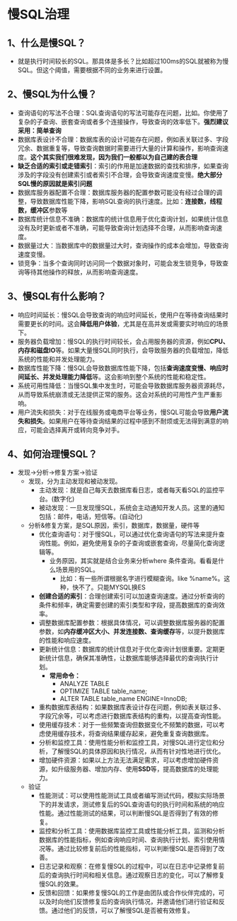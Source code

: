 # 慢SQL治理



## 1、什么是慢SQL？

- 就是执行时间较长的SQL。那具体是多长？比如超过100ms的SQL就被称为慢SQL。但这个阈值，需要根据不同的业务来进行设置。

## 2、慢SQL为什么慢？

- 查询语句的写法不合理：SQL查询语句的写法可能存在问题，比如。你使用了复杂的子查询、嵌套查询或者多个连接操作，导致查询的效率低下。**强烈建议采用：简单查询**
- 数据库表设计不合理：数据库表的设计可能存在问题，例如表关联过多、字段冗余、数据重复等，导致查询数据时需要进行大量的计算和操作，影响查询速度。**这个其实我们很难发现，因为我们一般都以为自己建的表合理**
- **缺乏合适的索引或走错索引**：索引的作用是加速数据的查找和排序，如果查询涉及的字段没有创建索引或者索引不合理，会导致查询速度变慢。**绝大部分SQL慢的原因就是索引问题**
- 数据库服务器配置不合理：数据库服务器的配置参数可能没有经过合理的调整，导致数据库性能下降，影响SQL查询的执行速度。比如：**连接数，线程数，缓冲区**参数等
- 数据库统计信息不准确：数据库的统计信息用于优化查询计划，如果统计信息没有及时更新或者不准确，可能导致查询计划选择不合理，从而影响查询速度。
- 数据量过大：当数据库中的数据量过大时，查询操作的成本会增加，导致查询速度变慢。
- 锁竞争：当多个查询同时访问同一个数据对象时，可能会发生锁竞争，导致查询等待其他操作的释放，从而影响查询速度。

## 3、慢SQL有什么影响？

- 响应时间延长：慢SQL会导致查询的响应时间延长，使用户在等待查询结果时需要更长的时间。这会**降低用户体验**，尤其是在高并发或需要实时响应的场景下。
- 服务器负载增加：慢SQL的执行时间较长，会占用服务器的资源，例如**CPU、内存和磁盘IO**等。如果大量慢SQL同时执行，会导致服务器的负载增加，降低系统的性能和并发处理能力。
- 数据库性能下降：慢SQL会导致数据库性能下降，包括**查询速度变慢、响应时间延长、并发处理能力降低**等。这会影响到整个系统的性能和稳定性。
- 系统可用性降低：当慢SQL集中发生时，可能会导致数据库服务器资源耗尽，从而导致系统崩溃或无法提供正常的服务。这会对系统的可用性产生严重影响。
- 用户流失和损失：对于在线服务或电商平台等业务，慢SQL可能会导致**用户流失和损失**。如果用户在等待查询结果的过程中感到不耐烦或无法得到满意的响应，可能会选择离开或转向竞争对手。

## 4、如何治理慢SQL？

- 发现->分析->修复方案->验证
  - 发现，分为主动发现和被动发现。
    - 主动发现：就是自己每天去数据库看日志，或者每天看SQL的监控平台。(数字化)
    - 被动发现：一旦发现慢SQL，系统会主动通知开发人员。这里的通知包括：邮件，电话，短信等。(自动化)
  - 分析&修复方案，是SQL原因，索引，数据库，数据量，硬件等
    - 优化查询语句：对于慢SQL，可以通过优化查询语句的写法来提升查询性能。例如，避免使用复杂的子查询或嵌套查询，尽量简化查询逻辑等。
      - 业务原因，其实就是结合业务来分析where 条件查询。看看是什么场景用的SQL。
        - 比如：有一些所谓根据名字进行模糊查询。like %name%。这种，快不了。只能MYSQL换ES
    - **创建合适的索引**：合理创建索引可以加速查询速度。通过分析查询的条件和频率，确定需要创建的索引类型和字段，提高数据库的查询效率。
    - 调整数据库配置参数：根据具体情况，可以调整数据库服务器的配置参数，如**内存缓冲区大小、并发连接数、查询缓存**等，以提升数据库的性能和响应速度。
    - 更新统计信息：数据库的统计信息对于优化查询计划很重要。定期更新统计信息，确保其准确性，让数据库能够选择最优的查询执行计划。
      - **常用命令：**
        - ANALYZE TABLE
        - OPTIMIZE TABLE table_name;
        - ALTER TABLE table_name ENGINE=InnoDB;
    - 重构数据库表结构：如果数据库表设计存在问题，例如表关联过多、字段冗余等，可以考虑进行数据库表结构的重构，以提高查询性能。
    - 使用缓存技术：对于一些频繁查询但数据变化不频繁的数据，可以考虑使用缓存技术，将查询结果缓存起来，避免重复查询数据库。
    - 分析和监控工具：使用性能分析和监控工具，对慢SQL进行定位和分析，了解慢SQL的具体原因和执行情况，从而有针对性地进行优化。
    - 增加硬件资源：如果以上方法无法满足需求，可以考虑增加硬件资源，如升级服务器、增加内存、使用**SSD**等，提高数据库的处理能力。
  - 验证
    - 性能测试：可以使用性能测试工具或者编写测试代码，模拟实际场景下的并发请求，测试修复后的SQL查询语句的执行时间和系统的响应性能。通过性能测试的结果，可以判断慢SQL是否得到了有效的修复。
    - 监控和分析工具：使用数据库监控工具或性能分析工具，监测和分析数据库的性能指标，例如查询响应时间、查询执行计划、索引使用情况等。通过比较修复前后的性能指标，可以判断慢SQL是否得到了改善。
    - 日志记录和观察：在修复慢SQL的过程中，可以在日志中记录修复前后的查询执行时间和相关信息。通过观察日志的变化，可以了解修复慢SQL的效果。
    - 反馈和回馈：如果修复慢SQL的工作是由团队或合作伙伴完成的，可以及时向他们反馈修复后的查询执行情况，并邀请他们进行验证和反馈。通过他们的反馈，可以了解慢SQL是否被有效修复。